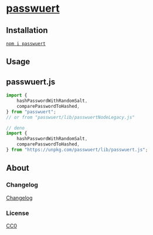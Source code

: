 # [passwuert](https://github.com/GrosSacASac/passwuert)

## Installation

[`npm i passwuert`](https://www.npmjs.com/package/passwuert)

## Usage



## passwuert.js

```js
import {
    hashPasswordWithRandomSalt,
    comparePasswordToHashed,
} from "passwuert";
// or from "passwuert/lib/passwuertNodeLegacy.js"

// deno
import {
    hashPasswordWithRandomSalt,
    comparePasswordToHashed,
} from "https://unpkg.com/passwuert/lib/passwuert.js";
```

## About

### Changelog

[Changelog](./changelog.md)

### License

[CC0](./license.txt)

<!-- ### Related -->
